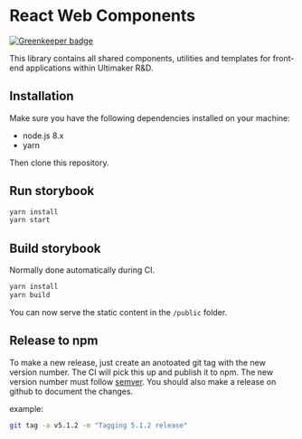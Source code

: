 # React Web Components

[![Greenkeeper badge](https://badges.greenkeeper.io/Ultimaker/react-web-components.svg)](https://greenkeeper.io/)

This library contains all shared components, utilities and templates for front-end applications within Ultimaker R&D.

## Installation
Make sure you have the following dependencies installed on your machine:

* node.js 8.x
* yarn

Then clone this repository.

## Run storybook
```bash
yarn install
yarn start
```

## Build storybook
Normally done automatically during CI.

```bash
yarn install
yarn build
```

You can now serve the static content in the `/public` folder.

## Release to npm
To make a new release, just create an anotoated git tag with the new version number. The CI will pick this up and publish it to npm. The new version number must follow [semver](https://semver.org/).
You should also make a release on github to document the changes.

example:
```bash
git tag -a v5.1.2 -m "Tagging 5.1.2 release"
```
